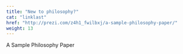 ```yaml
---
title: "New to philosophy?"
cat: "linklast"
href: "http://prezi.com/z4h1_fwilbxj/a-sample-philosophy-paper/"
weight: 13
---
```

A Sample Philosophy Paper